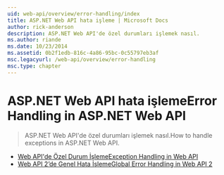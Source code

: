 ```yaml
---
uid: web-api/overview/error-handling/index
title: ASP.NET Web API hata işleme | Microsoft Docs
author: rick-anderson
description: ASP.NET Web API'de özel durumları işlemek nasıl.
ms.author: riande
ms.date: 10/23/2014
ms.assetid: 0b2f1edb-816c-4a86-95bc-0c55797eb3af
msc.legacyurl: /web-api/overview/error-handling
msc.type: chapter
---
```

<a name="error-handling-in-aspnet-web-api"></a><span data-ttu-id="8ba35-103">ASP.NET Web API hata işleme</span><span class="sxs-lookup"><span data-stu-id="8ba35-103">Error Handling in ASP.NET Web API</span></span>
====================
> <span data-ttu-id="8ba35-104">ASP.NET Web API'de özel durumları işlemek nasıl.</span><span class="sxs-lookup"><span data-stu-id="8ba35-104">How to handle exceptions in ASP.NET Web API.</span></span>


- [<span data-ttu-id="8ba35-105">Web API'de Özel Durum İşleme</span><span class="sxs-lookup"><span data-stu-id="8ba35-105">Exception Handling in Web API</span></span>](exception-handling.md)
- [<span data-ttu-id="8ba35-106">Web API 2’de Genel Hata İşleme</span><span class="sxs-lookup"><span data-stu-id="8ba35-106">Global Error Handling in Web API 2</span></span>](web-api-global-error-handling.md)
